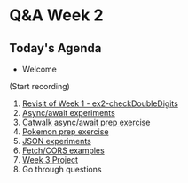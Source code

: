 <!-- cSpell:disable -->

# Q&A Week 2

## Today's Agenda

- Welcome

(Start recording)

1. [Revisit of Week 1 - ex2-checkDoubleDigits](1-wk1-ex2/README.md)
2. [Async/await experiments](2-async-await/README.md)
3. [Catwalk async/await prep exercise](3-catwalk-prep/README.md)
4. [Pokemon prep exercise](4-pokemon-prep/README.md)
5. [JSON experiments](5-json/README.md)
6. [Fetch/CORS examples](6-cors/README.md)
7. [Week 3 Project](7-project/README.md)
8. Go through questions
